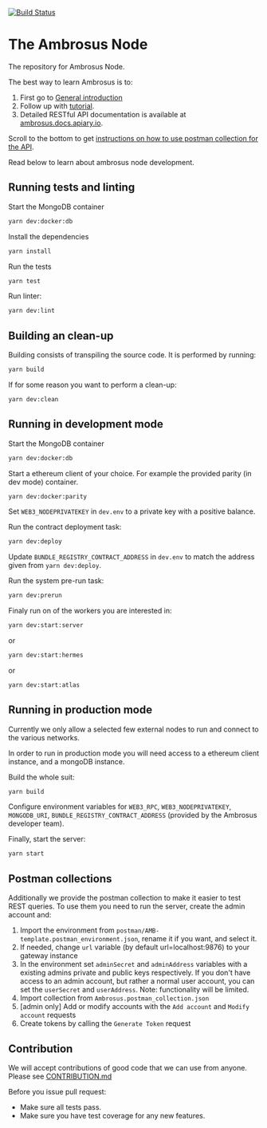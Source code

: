 [![Build Status](https://travis-ci.com/ambrosus/ambrosus-sdk.svg?token=xjj4U84eSFwEsYLTc5Qe&branch=master)](https://travis-ci.com/ambrosus/ambrosus-sdk)

# The Ambrosus Node
The repository for Ambrosus Node. 

The best way to learn Ambrosus is to:
1. First go to [General introduction](https://github.com/ambrosus/ambrosus-node/blob/master/docs/introduction.md)
2. Follow up with [tutorial](https://github.com/ambrosus/ambrosus-node/blob/master/docs/tutorial.md).
3. Detailed RESTful API documentation is available at [ambrosus.docs.apiary.io](https://ambrosus.docs.apiary.io/).

Scroll to the bottom to get [instructions on how to use postman collection for the API](#postman-collections).

Read below to learn about ambrosus node development.

## Running tests and linting

Start the MongoDB container
```sh
yarn dev:docker:db
```

Install the dependencies
```sh
yarn install
```

Run the tests
```sh
yarn test
```

Run linter:
```sh
yarn dev:lint
```

## Building an clean-up
Building consists of transpiling the source code. It is performed by running:
```sh
yarn build
```

If for some reason you want to perform a clean-up:
```sh
yarn dev:clean
```

## Running in development mode

Start the MongoDB container

```sh
yarn dev:docker:db
```

Start a ethereum client of your choice. For example the provided parity (in dev mode) container.
```sh
yarn dev:docker:parity
```

Set `WEB3_NODEPRIVATEKEY` in `dev.env` to a private key with a positive balance. 

Run the contract deployment task:
```sh
yarn dev:deploy
```

Update `BUNDLE_REGISTRY_CONTRACT_ADDRESS` in `dev.env` to match the address given from `yarn dev:deploy`.

Run the system pre-run task:
```sh
yarn dev:prerun
```

Finaly run on of the workers you are interested in:
```sh
yarn dev:start:server
```
or 
```sh
yarn dev:start:hermes
```
or
```sh
yarn dev:start:atlas
```

## Running in production mode

Currently we only allow a selected few external nodes to run and connect to the various networks.

In order to run in production mode you will need access to a ethereum client instance, and a mongoDB instance. 

Build the whole suit:
```sh
yarn build
```

Configure environment variables for `WEB3_RPC`, `WEB3_NODEPRIVATEKEY`, `MONGODB_URI`, `BUNDLE_REGISTRY_CONTRACT_ADDRESS` (provided by the Ambrosus developer team).

Finally, start the server:
```sh
yarn start
```

## Postman collections

Additionally we provide the postman collection to make it easier to test REST queries. To use them you need to run the server, create the admin account and:

1. Import the environment from `postman/AMB-template.postman_environment.json`, rename it if you want, and select it.
2. If needed, change `url` variable (by default url=localhost:9876) to your gateway instance
3. In the environment set `adminSecret` and `adminAddress` variables with a existing admins private and public keys respectively. If you don't have access to an admin account, but rather a normal user account, you can set the `userSecret` and `userAddress`. Note: functionality will be limited.
4. Import collection from `Ambrosus.postman_collection.json`
5. [admin only] Add or modify accounts with the `Add account` and `Modify account` requests
6. Create tokens by calling the `Generate Token` request


## Contribution
We will accept contributions of good code that we can use from anyone.  
Please see [CONTRIBUTION.md](CONTRIBUTION.md)

Before you issue pull request:
* Make sure all tests pass.
* Make sure you have test coverage for any new features.
